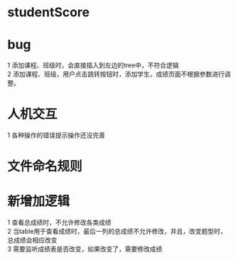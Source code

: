 # studentScore

# bug
1 添加课程、班级时，会直接插入到左边的tree中，不符合逻辑<br>
2 添加课程、班级，用户点击跳转按钮时，添加学生，成绩页面不根据参数进行调整。<br>


# 人机交互

1 各种操作的错误提示操作还没完善<br>


# 文件命名规则

# 新增加逻辑

1 查看总成绩时，不允许修改各类成绩<br>
2 当table用于查看成绩时，最后一列的总成绩不允许修改，并且，改变题型时，总成绩会相应改变<br>
3 需要监听成绩表是否改变，如果改变了，需要修改成绩